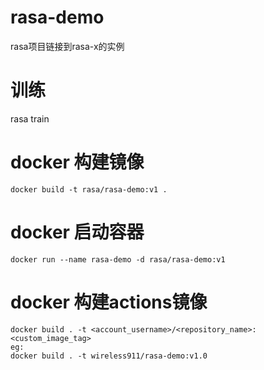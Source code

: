 # rasa-demo
rasa项目链接到rasa-x的实例

# 训练
rasa train


# docker 构建镜像
```
docker build -t rasa/rasa-demo:v1 .
```

# docker 启动容器
```
docker run --name rasa-demo -d rasa/rasa-demo:v1
```


# docker 构建actions镜像
```
docker build . -t <account_username>/<repository_name>:<custom_image_tag>
eg:
docker build . -t wireless911/rasa-demo:v1.0
```
